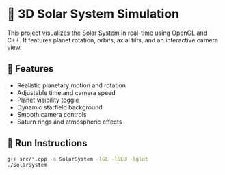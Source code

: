# 🌌 3D Solar System Simulation

This project visualizes the Solar System in real-time using OpenGL and C++. It features planet rotation, orbits, axial tilts, and an interactive camera view.

## 🔭 Features
- Realistic planetary motion and rotation
- Adjustable time and camera speed
- Planet visibility toggle
- Dynamic starfield background
- Smooth camera controls
- Saturn rings and atmospheric effects

## 🚀 Run Instructions

```bash
g++ src/*.cpp -o SolarSystem -lGL -lGLU -lglut
./SolarSystem
